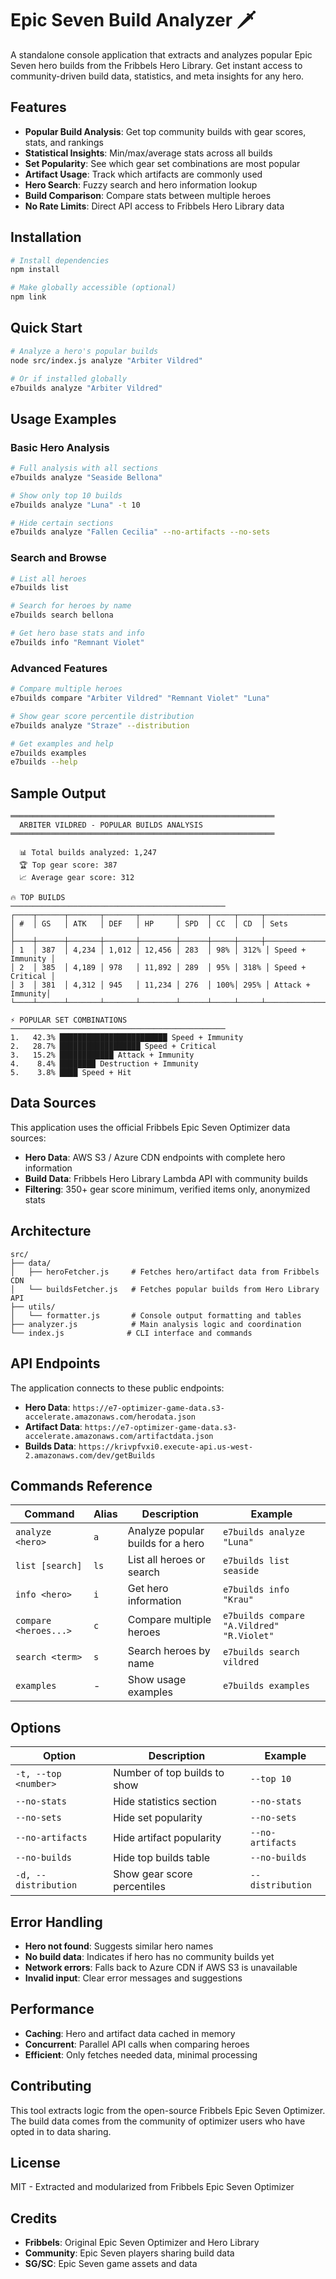 # Epic Seven Build Analyzer 🗡️

A standalone console application that extracts and analyzes popular Epic Seven hero builds from the Fribbels Hero Library. Get instant access to community-driven build data, statistics, and meta insights for any hero.

## Features

- **Popular Build Analysis**: Get top community builds with gear scores, stats, and rankings
- **Statistical Insights**: Min/max/average stats across all builds
- **Set Popularity**: See which gear set combinations are most popular
- **Artifact Usage**: Track which artifacts are commonly used
- **Hero Search**: Fuzzy search and hero information lookup
- **Build Comparison**: Compare stats between multiple heroes
- **No Rate Limits**: Direct API access to Fribbels Hero Library data

## Installation

```bash
# Install dependencies
npm install

# Make globally accessible (optional)
npm link
```

## Quick Start

```bash
# Analyze a hero's popular builds
node src/index.js analyze "Arbiter Vildred"

# Or if installed globally
e7builds analyze "Arbiter Vildred"
```

## Usage Examples

### Basic Hero Analysis
```bash
# Full analysis with all sections
e7builds analyze "Seaside Bellona"

# Show only top 10 builds
e7builds analyze "Luna" -t 10

# Hide certain sections
e7builds analyze "Fallen Cecilia" --no-artifacts --no-sets
```

### Search and Browse
```bash
# List all heroes
e7builds list

# Search for heroes by name
e7builds search bellona

# Get hero base stats and info
e7builds info "Remnant Violet"
```

### Advanced Features
```bash
# Compare multiple heroes
e7builds compare "Arbiter Vildred" "Remnant Violet" "Luna"

# Show gear score percentile distribution
e7builds analyze "Straze" --distribution

# Get examples and help
e7builds examples
e7builds --help
```

## Sample Output

```
═══════════════════════════════════════════════════════════
  ARBITER VILDRED - POPULAR BUILDS ANALYSIS
═══════════════════════════════════════════════════════════

  📊 Total builds analyzed: 1,247
  🏆 Top gear score: 387
  📈 Average gear score: 312

🔥 TOP BUILDS
────────────────────────────────────────────────
┌────┬──────┬───────┬───────┬────────┬──────┬─────┬─────┬──────────────────┐
│ #  │ GS   │ ATK   │ DEF   │ HP     │ SPD  │ CC  │ CD  │ Sets             │
├────┼──────┼───────┼───────┼────────┼──────┼─────┼─────┼──────────────────┤
│ 1  │ 387  │ 4,234 │ 1,012 │ 12,456 │ 283  │ 98% │ 312% │ Speed + Immunity │
│ 2  │ 385  │ 4,189 │ 978   │ 11,892 │ 289  │ 95% │ 318% │ Speed + Critical │
│ 3  │ 381  │ 4,312 │ 945   │ 11,234 │ 276  │ 100%│ 295% │ Attack + Immunity│
└────┴──────┴───────┴───────┴────────┴──────┴─────┴─────┴──────────────────┘

⚡ POPULAR SET COMBINATIONS
────────────────────────────────────────────────
1.   42.3% ████████████████████████ Speed + Immunity
2.   28.7% ██████████████████ Speed + Critical  
3.   15.2% ████████████ Attack + Immunity
4.    8.4% ████████ Destruction + Immunity
5.    3.8% ████ Speed + Hit
```

## Data Sources

This application uses the official Fribbels Epic Seven Optimizer data sources:

- **Hero Data**: AWS S3 / Azure CDN endpoints with complete hero information
- **Build Data**: Fribbels Hero Library Lambda API with community builds
- **Filtering**: 350+ gear score minimum, verified items only, anonymized stats

## Architecture

```
src/
├── data/
│   ├── heroFetcher.js     # Fetches hero/artifact data from Fribbels CDN
│   └── buildsFetcher.js   # Fetches popular builds from Hero Library API
├── utils/
│   └── formatter.js       # Console output formatting and tables
├── analyzer.js            # Main analysis logic and coordination
└── index.js              # CLI interface and commands
```

## API Endpoints

The application connects to these public endpoints:

- **Hero Data**: `https://e7-optimizer-game-data.s3-accelerate.amazonaws.com/herodata.json`
- **Artifact Data**: `https://e7-optimizer-game-data.s3-accelerate.amazonaws.com/artifactdata.json`
- **Builds Data**: `https://krivpfvxi0.execute-api.us-west-2.amazonaws.com/dev/getBuilds`

## Commands Reference

| Command | Alias | Description | Example |
|---------|-------|-------------|---------|
| `analyze <hero>` | `a` | Analyze popular builds for a hero | `e7builds analyze "Luna"` |
| `list [search]` | `ls` | List all heroes or search | `e7builds list seaside` |
| `info <hero>` | `i` | Get hero information | `e7builds info "Krau"` |
| `compare <heroes...>` | `c` | Compare multiple heroes | `e7builds compare "A.Vildred" "R.Violet"` |
| `search <term>` | `s` | Search heroes by name | `e7builds search vildred` |
| `examples` | - | Show usage examples | `e7builds examples` |

## Options

| Option | Description | Example |
|--------|-------------|---------|
| `-t, --top <number>` | Number of top builds to show | `--top 10` |
| `--no-stats` | Hide statistics section | `--no-stats` |
| `--no-sets` | Hide set popularity | `--no-sets` |
| `--no-artifacts` | Hide artifact popularity | `--no-artifacts` |
| `--no-builds` | Hide top builds table | `--no-builds` |
| `-d, --distribution` | Show gear score percentiles | `--distribution` |

## Error Handling

- **Hero not found**: Suggests similar hero names
- **No build data**: Indicates if hero has no community builds yet
- **Network errors**: Falls back to Azure CDN if AWS S3 is unavailable
- **Invalid input**: Clear error messages and suggestions

## Performance

- **Caching**: Hero and artifact data cached in memory
- **Concurrent**: Parallel API calls when comparing heroes
- **Efficient**: Only fetches needed data, minimal processing

## Contributing

This tool extracts logic from the open-source Fribbels Epic Seven Optimizer. The build data comes from the community of optimizer users who have opted in to data sharing.

## License

MIT - Extracted and modularized from Fribbels Epic Seven Optimizer

## Credits

- **Fribbels**: Original Epic Seven Optimizer and Hero Library
- **Community**: Epic Seven players sharing build data
- **SG/SC**: Epic Seven game assets and data